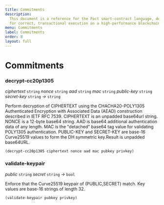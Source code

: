 ```yaml
---
title: Commitments
description:
  This document is a reference for the Pact smart-contract language, designed
  for correct, transactional execution on a high-performance blockchain.
menu: Commitments
label: Commitments
order: 8
layout: full
---
```


# Commitments

### decrypt-cc20p1305

_ciphertext_&nbsp;`string` _nonce_&nbsp;`string` _aad_&nbsp;`string`
_mac_&nbsp;`string` _public-key_&nbsp;`string` _secret-key_&nbsp;`string`
_&rarr;_&nbsp;`string`

Perform decryption of CIPHERTEXT using the CHACHA20-POLY1305 Authenticated
Encryption with Associated Data (AEAD) construction described in IETF RFC 7539.
CIPHERTEXT is an unpadded base64url string. NONCE is a 12-byte base64 string.
AAD is base64 additional authentication data of any length. MAC is the
"detached" base64 tag value for validating POLY1305 authentication. PUBLIC-KEY
and SECRET-KEY are base-16 Curve25519 values to form the DH symmetric key.Result
is unpadded base64URL.

```pact
(decrypt-cc20p1305 ciphertext nonce aad mac pubkey privkey)
```

### validate-keypair

_public_&nbsp;`string` _secret_&nbsp;`string` _&rarr;_&nbsp;`bool`

Enforce that the Curve25519 keypair of (PUBLIC,SECRET) match. Key values are
base-16 strings of length 32.

```pact
(validate-keypair pubkey privkey)
```
